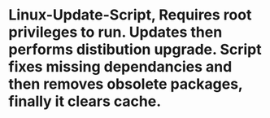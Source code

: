 # Linux-Update-Script, Requires root privileges to run. Updates then performs distibution upgrade. Script fixes missing dependancies and then removes obsolete packages, finally it clears cache.  
